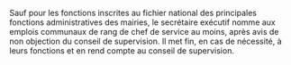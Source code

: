 Sauf pour les fonctions inscrites au fichier national des principales fonctions administratives des mairies, le secrétaire exécutif nomme aux emplois communaux de rang de chef de service au moins, après avis de non objection du conseil de supervision.
Il met fin, en cas de nécessité, à leurs fonctions et en rend compte au conseil de supervision.